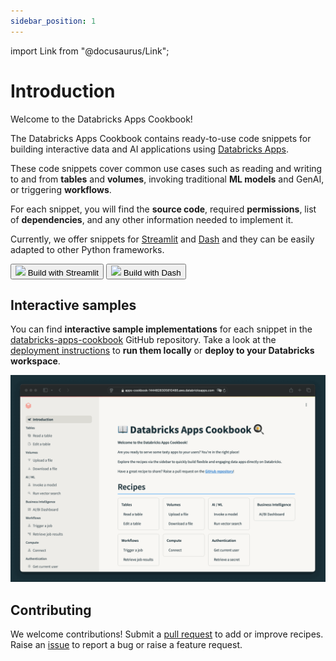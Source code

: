 ```yaml
---
sidebar_position: 1
---
```


import Link from "@docusaurus/Link";

# Introduction

Welcome to the Databricks Apps Cookbook!

The Databricks Apps Cookbook contains ready-to-use code snippets for building interactive data and AI applications using [Databricks Apps](https://docs.databricks.com/en/dev-tools/databricks-apps/index.html).

These code snippets cover common use cases such as reading and writing to and from **tables** and **volumes**, invoking traditional **ML models** and GenAI, or triggering **workflows**.

For each snippet, you will find the **source code**, required **permissions**, list of **dependencies**, and any other information needed to implement it.

Currently, we offer snippets for [Streamlit](/docs/category/streamlit) and [Dash](/docs/category/dash) and they can be easily adapted to other Python frameworks.

<div className="mt-4 flex flex-wrap space-x-8 align-middle text-center">
    <Link to="/docs/category/streamlit">
    <button className="inline-flex items-center border-2 border-lava-600 px-8 py-2.5 text-center align-middle text-lg font-semibold text-lava-600 hover:cursor-pointer hover:border-lava-700 hover:underline">
        <img src="/img/logo_streamlit.svg" className="mr-4 h-8" />
        <span clasName="m-0 p-0">Build with Streamlit</span>
    </button>
    </Link>
    <Link to="/docs/category/dash">
    <button className="inline-flex items-center border-2 border-lava-600 px-8 py-2.5 text-center align-middle text-lg font-semibold text-lava-600 hover:cursor-pointer hover:border-lava-700 hover:underline">
        <img src="/img/logo_dash.png" className="mr-4 h-8" />
        <span>Build with Dash</span>
    </button>
    </Link>
</div>

## Interactive samples

You can find **interactive sample implementations** for each snippet in the [databricks-apps-cookbook](https://github.com/pbv0/databricks-apps-cookbook) GitHub repository. Take a look at the [deployment instructions](/docs/deploy) to **run them locally** or **deploy to your Databricks workspace**.

![Example banner](./assets/demo.gif)

## Contributing

We welcome contributions! Submit a [pull request](https://github.com/pbv0/databricks-apps-cookbook/pulls) to add or improve recipes. Raise an [issue](https://github.com/pbv0/databricks-apps-cookbook/issues) to report a bug or raise a feature request.
